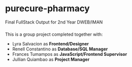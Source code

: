 # purecure-pharmacy
Final FullStack Output for 2nd Year DWEB/IMAN 
###
This is a group project completed together with: 
- Lyra Salvacion as **Frontend/Designer**
-  Renell Constantino as **Database/SQL Manager**
-  Frances Tumampos as **JavaScript/Frontend  Supervisor**
- Jullian Quiambao as **Project Manager**
